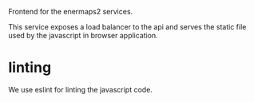 Frontend for the enermaps2 services.

This service exposes a load balancer to the api
and serves the static file used by
the javascript in browser application.

# linting

We use eslint for linting the javascript code.
